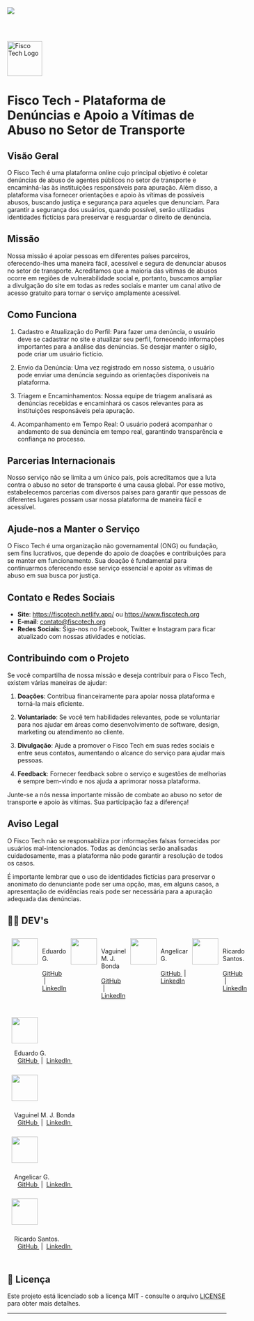 <img src="http://img.shields.io/static/v1?label=STATUS&message=EM%20DESENVOLVIMENTO&color=YELLOW&style=for-the-badge"/>

<br><br>

<img alt="Fisco Tech Logo" height="80" src="./assets/logo.ico"> 

# Fisco Tech - Plataforma de Denúncias e Apoio a Vítimas de Abuso no Setor de Transporte

</img>

## Visão Geral

O Fisco Tech é uma plataforma online cujo principal objetivo é coletar denúncias de abuso de agentes públicos no setor de transporte e encaminhá-las às instituições responsáveis para apuração. Além disso, a plataforma visa fornecer orientações e apoio às vítimas de possíveis abusos, buscando justiça e segurança para aqueles que denunciam. Para garantir a segurança dos usuários, quando possível, serão utilizadas identidades fictícias para preservar e resguardar o direito de denúncia.

## Missão

Nossa missão é apoiar pessoas em diferentes países parceiros, oferecendo-lhes uma maneira fácil, acessível e segura de denunciar abusos no setor de transporte. Acreditamos que a maioria das vítimas de abusos ocorre em regiões de vulnerabilidade social e, portanto, buscamos ampliar a divulgação do site em todas as redes sociais e manter um canal ativo de acesso gratuito para tornar o serviço amplamente acessível.

## Como Funciona

1. Cadastro e Atualização do Perfil: Para fazer uma denúncia, o usuário deve se cadastrar no site e atualizar seu perfil, fornecendo informações importantes para a análise das denúncias. Se desejar manter o sigilo, pode criar um usuário fictício.

2. Envio da Denúncia: Uma vez registrado em nosso sistema, o usuário pode enviar uma denúncia seguindo as orientações disponíveis na plataforma.

3. Triagem e Encaminhamentos: Nossa equipe de triagem analisará as denúncias recebidas e encaminhará os casos relevantes para as instituições responsáveis pela apuração.

4. Acompanhamento em Tempo Real: O usuário poderá acompanhar o andamento de sua denúncia em tempo real, garantindo transparência e confiança no processo.

## Parcerias Internacionais

Nosso serviço não se limita a um único país, pois acreditamos que a luta contra o abuso no setor de transporte é uma causa global. Por esse motivo, estabelecemos parcerias com diversos países para garantir que pessoas de diferentes lugares possam usar nossa plataforma de maneira fácil e acessível.

## Ajude-nos a Manter o Serviço

O Fisco Tech é uma organização não governamental (ONG) ou fundação, sem fins lucrativos, que depende do apoio de doações e contribuições para se manter em funcionamento. Sua doação é fundamental para continuarmos oferecendo esse serviço essencial e apoiar as vítimas de abuso em sua busca por justiça.

## Contato e Redes Sociais

- **Site**: https://fiscotech.netlify.app/ ou https://www.fiscotech.org
- **E-mail**: contato@fiscotech.org
- **Redes Sociais**: Siga-nos no Facebook, Twitter e Instagram para ficar atualizado com nossas atividades e notícias.

## Contribuindo com o Projeto

Se você compartilha de nossa missão e deseja contribuir para o Fisco Tech, existem várias maneiras de ajudar:

1. **Doações**: Contribua financeiramente para apoiar nossa plataforma e torná-la mais eficiente.

2. **Voluntariado**: Se você tem habilidades relevantes, pode se voluntariar para nos ajudar em áreas como desenvolvimento de software, design, marketing ou atendimento ao cliente.

3. **Divulgação**: Ajude a promover o Fisco Tech em suas redes sociais e entre seus contatos, aumentando o alcance do serviço para ajudar mais pessoas.

4. **Feedback**: Fornecer feedback sobre o serviço e sugestões de melhorias é sempre bem-vindo e nos ajuda a aprimorar nossa plataforma.

Junte-se a nós nessa importante missão de combate ao abuso no setor de transporte e apoio às vítimas. Sua participação faz a diferença!

## Aviso Legal

O Fisco Tech não se responsabiliza por informações falsas fornecidas por usuários mal-intencionados. Todas as denúncias serão analisadas cuidadosamente, mas a plataforma não pode garantir a resolução de todos os casos.

É importante lembrar que o uso de identidades fictícias para preservar o anonimato do denunciante pode ser uma opção, mas, em alguns casos, a apresentação de evidências reais pode ser necessária para a apuração adequada das denúncias.

## 👩‍💻 DEV's

<div style="display: flex; flex-direction: row">
    <img style="margin: 10px; display: flex; flex-direction: row" src="https://avatars.githubusercontent.com/u/35434628?v=4/" height="60">
        <p>
            &nbsp;&nbsp;&nbsp;
                Eduardo G.
            <br>
                    &nbsp;&nbsp;&nbsp;
                    &nbsp;
                <a href="https://github.com/Eduardo377/">
                    GitHub
                </a>
                    &nbsp;|&nbsp;
                <a href="https://www.linkedin.com/in/eduardogomes377/">
                    LinkedIn
                </a>
            &nbsp;
        </p>
    </img>
    <img style="margin: 10px" src="https://avatars.githubusercontent.com/u/104402902?v=4/" height="60">
        <p>
            &nbsp;&nbsp;&nbsp;
                Vaguinel M. J. Bonda
            <br>
                &nbsp;&nbsp;&nbsp;
                &nbsp;
            <a href="https://github.com/VagMJB/">
                GitHub
            </a>
                &nbsp;|&nbsp;
            <a href="https://www.linkedin.com/in/eduardogomes377/">
                LinkedIn
            </a>
                &nbsp;
        </p>
    </img>
    <img style="margin: 10px" src="https://avatars.githubusercontent.com/u/108835675?v=4/" height="60" >
        <p>
            &nbsp;&nbsp;&nbsp;
                Angelicar G.
                <br>
                    &nbsp;&nbsp;&nbsp;
                        &nbsp;
                <a href="https://github.com/angelicarg/">
                    GitHub
                </a>
                    &nbsp;|&nbsp;
                <a href="https://www.linkedin.com/in/ang%C3%A9lica-rodrigues-gon%C3%A7alves-774b5646/">
                    LinkedIn
                </a>
                    &nbsp;
            </p>
    </img>
    <img style="margin: 10px" src="https://avatars.githubusercontent.com/u/101869721?v=4/" height="60" >
            <p>
                &nbsp;&nbsp;&nbsp;
                    Ricardo Santos.
                <br>
                        &nbsp;&nbsp;&nbsp;
                        &nbsp;
                    <a href="https://github.com/RicardoSantos-Dev/">
                        GitHub
                    </a>
                        &nbsp;|&nbsp;
                    <a href="https://www.linkedin.com/in/eduardogomes377/">
                        LinkedIn
                    </a>
                &nbsp;
            </p>
    </img>
</div>

<table style="display: flex; flex-direction: row">
  <tr>
    <img style="margin: 10px; display: flex; flex-direction: row" src="https://avatars.githubusercontent.com/u/35434628?v=4/" height="60">
        <p>
            &nbsp;&nbsp;&nbsp;
                Eduardo G.
            <br>
                    &nbsp;&nbsp;&nbsp;
                    &nbsp;
                <a href="https://github.com/Eduardo377/">
                    GitHub
                </a>
                    &nbsp;|&nbsp;
                <a href="https://www.linkedin.com/in/eduardogomes377/">
                    LinkedIn
                </a>
            &nbsp;
        </p>
    </img>
  </tr>
  <tr>
    <img style="margin: 10px" src="https://avatars.githubusercontent.com/u/104402902?v=4/" height="60">
        <p>
            &nbsp;&nbsp;&nbsp;
                Vaguinel M. J. Bonda
            <br>
                &nbsp;&nbsp;&nbsp;
                &nbsp;
            <a href="https://github.com/VagMJB/">
                GitHub
            </a>
                &nbsp;|&nbsp;
            <a href="https://www.linkedin.com/in/eduardogomes377/">
                LinkedIn
            </a>
                &nbsp;
        </p>
    </img>
  <tr>
    <img style="margin: 10px" src="https://avatars.githubusercontent.com/u/108835675?v=4/" height="60" >
        <p>
            &nbsp;&nbsp;&nbsp;
                Angelicar G.
                <br>
                    &nbsp;&nbsp;&nbsp;
                        &nbsp;
                <a href="https://github.com/angelicarg/">
                    GitHub
                </a>
                    &nbsp;|&nbsp;
                <a href="https://www.linkedin.com/in/ang%C3%A9lica-rodrigues-gon%C3%A7alves-774b5646/">
                    LinkedIn
                </a>
                    &nbsp;
            </p>
    </img>
  </tr>
  <tr>
    <img style="margin: 10px" src="https://avatars.githubusercontent.com/u/101869721?v=4/" height="60" >
            <p>
                &nbsp;&nbsp;&nbsp;
                    Ricardo Santos.
                <br>
                        &nbsp;&nbsp;&nbsp;
                        &nbsp;
                    <a href="https://github.com/RicardoSantos-Dev/">
                        GitHub
                    </a>
                        &nbsp;|&nbsp;
                    <a href="https://www.linkedin.com/in/eduardogomes377/">
                        LinkedIn
                    </a>
                &nbsp;
            </p>
    </img>
  </tr>
</table>

## 🧾 Licença

Este projeto está licenciado sob a licença MIT - consulte o arquivo [LICENSE](LICENSE) para obter mais detalhes.

---